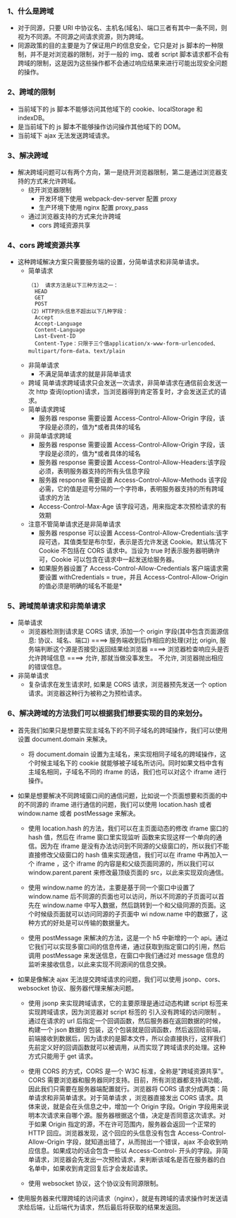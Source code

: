 ### 1、什么是跨域

- 对于同源，只要 URI 中协议名、主机名(域名)、端口三者有其中一条不同，则视为不同源。不同源之间请求资源，则为跨域。
- 同源政策的目的主要是为了保证用户的信息安全，它只是对 js 脚本的一种限制，并不是对浏览器的限制，对于一般的 img、或者 script 脚本请求都不会有跨域的限制，这是因为这些操作都不会通过响应结果来进行可能出现安全问题的操作。

### 2、跨域的限制

- 当前域下的 js 脚本不能够访问其他域下的 cookie、localStorage 和 indexDB。
- 是当前域下的 js 脚本不能够操作访问操作其他域下的 DOM。
- 当前域下 ajax 无法发送跨域请求。

### 3、解决跨域

- 解决跨域问题可以有两个方向，第一是绕开浏览器限制，第二是通过浏览器支持的方式来允许跨域。
  - 绕开浏览器限制
    - 开发环境下使用 webpack-dev-server 配置 proxy
    - 生产环境下使用 nginx 配置 proxy_pass
  - 通过浏览器支持的方式来允许跨域
    - cors 跨域资源共享

### 4、cors 跨域资源共享

- 这种跨域解决方案只需要服务端的设置，分简单请求和非简单请求。
  - 简单请求
    ```
    （1） 请求方法是以下三种方法之一：
      HEAD
      GET
      POST
    （2）HTTP的头信息不超出以下几种字段：
      Accept
      Accept-Language
      Content-Language
      Last-Event-ID
      Content-Type：只限于三个值application/x-www-form-urlencoded、multipart/form-data、text/plain
    ```
  - 非简单请求
    - 不满足简单请求的就是非简单请求
  - 跨域
    简单请求跨域请求只会发送一次请求，非简单请求在通信前会发送一次 http 查询(option)请求，当浏览器得到肯定答复时，才会发送正式的请求。
  - 简单请求跨域
    - 服务器 response 需要设置 Access-Control-Allow-Origin 字段，该字段是必须的，值为\*或者具体的域名
  - 非简单请求跨域
    - 服务器 response 需要设置 Access-Control-Allow-Origin 字段，该字段是必须的，值为\*或者具体的域名
    - 服务器 response 需要设置 Access-Control-Allow-Headers:该字段必须，表明服务器支持的所有头信息字段
    - 服务器 response 需要设置 Access-Control-Allow-Methods 该字段必需，它的值是逗号分隔的一个字符串，表明服务器支持的所有跨域请求的方法
    - Access-Control-Max-Age 该字段可选，用来指定本次预检请求的有效期
  - 注意不管简单请求还是非简单请求
    - 服务器 response 可以设置 Access-Control-Allow-Credentials:该字段可选，其值类型是布尔型，表示是否允许发送 Cookie。默认情况下 Cookie 不包括在 CORS 请求中。当设为 true 时表示服务器明确许可，Cookie 可以包含在请求中一起发送给服务器。
    - 如果服务器设置了 Access-Control-Allow-Credentials 客户端请求需要设置 withCredentials = true，并且 Access-Control-Allow-Origin 的值必须是明确的域名不能是\*

### 5、跨域简单请求和非简单请求

- 简单请求
  - 浏览器检测到请求是 CORS 请求, 添加一个 origin 字段(其中包含页面源信息: 协议、域名、端口) ====> 服务端收到后作相应的处理(对比 origin, 服务端判断这个源是否接受)返回结果给浏览器 ====> 浏览器检查响应头是否允许跨域信息 ====> 允许, 那就当做没事发生。 不允许, 浏览器抛出相应的错误信息。
- 非简单请求
  - 复杂请求在发生请求时, 如果是 CORS 请求，浏览器预先发送一个 option 请求。浏览器这种行为被称之为预检请求。

### 6、解决跨域的方法我们可以根据我们想要实现的目的来划分。

- 首先我们如果只是想要实现主域名下的不同子域名的跨域操作，我们可以使用设置 document.domain 来解决。

  - 将 document.domain 设置为主域名，来实现相同子域名的跨域操作，这个时候主域名下的 cookie 就能够被子域名所访问。同时如果文档中含有主域名相同，子域名不同的 iframe 的话，我们也可以对这个 iframe 进行操作。

- 如果是想要解决不同跨域窗口间的通信问题，比如说一个页面想要和页面的中的不同源的 iframe 进行通信的问题，我们可以使用 location.hash 或者 window.name 或者 postMessage 来解决。

  - 使用 location.hash 的方法，我们可以在主页面动态的修改 iframe 窗口的 hash 值，然后在 iframe 窗口里实现监听
    函数来实现这样一个单向的通信。因为在 iframe 是没有办法访问到不同源的父级窗口的，所以我们不能直接修改父级窗口的 hash 值来实现通信，我们可以在 iframe 中再加入一个 iframe ，这个 iframe 的内容是和父级页面同源的，所以我们可以 window.parent.parent 来修改最顶级页面的 src，以此来实现双向通信。

  - 使用 window.name 的方法，主要是基于同一个窗口中设置了 window.name 后不同源的页面也可以访问，所以不同源的子页面可以首先在 window.name 中写入数据，然后跳转到一个和父级同源的页面。这个时候级页面就可以访问同源的子页面中 wi
    ndow.name 中的数据了，这种方式的好处是可以传输的数据量大。

  - 使用 postMessage 来解决的方法，这是一个 h5 中新增的一个 api。通过它我们可以实现多窗口间的信息传递，通过获取到指定窗口的引用，然后调用 postMessage 来发送信息，在窗口中我们通过对 message 信息的监听来接收信息，以此来实现不同源间的信息交换。

- 如果是像解决 ajax 无法提交跨域请求的问题，我们可以使用 jsonp、cors、websocket 协议、服务器代理来解决问题。

  - 使用 jsonp 来实现跨域请求，它的主要原理是通过动态构建 script 标签来实现跨域请求，因为浏览器对 script 标签的
    引入没有跨域的访问限制 。通过在请求的 url 后指定一个回调函数，然后服务器在返回数据的时候，构建一个 json 数据的
    包装，这个包装就是回调函数，然后返回给前端，前端接收到数据后，因为请求的是脚本文件，所以会直接执行，这样我们先前定义好的回调函数就可以被调用，从而实现了跨域请求的处理。这种方式只能用于 get 请求。

  - 使用 CORS 的方式，CORS 是一个 W3C 标准，全称是"跨域资源共享"。CORS 需要浏览器和服务器同时支持。目前，所有浏览器都支持该功能，因此我们只需要在服务器端配置就行。浏览器将 CORS 请求分成两类：简单请求和非简单请求。对于简单请求
    ，浏览器直接发出 CORS 请求。具体来说，就是会在头信息之中，增加一个 Origin 字段。Origin 字段用来说明本次请求来自哪个源。服务器根据这个值，决定是否同意这次请求。对于如果 Origin 指定的源，不在许可范围内，服务器会返回一个正常的 HTTP 回应。浏览器发现，这个回应的头信息没有包含 Access-Control-Allow-Origin 字段，就知道出错了，从而抛出一个错误，ajax 不会收到响应信息。如果成功的话会包含一些以 Access-Control- 开头的字段。非简单请求，浏览器会先发出一次预检请求，来判断该域名是否在服务器的白名单中，如果收到肯定回复后才会发起请求。

  - 使用 websocket 协议，这个协议没有同源限制。

- 使用服务器来代理跨域的访问请求（nginx），就是有跨域的请求操作时发送请求给后端，让后端代为请求，然后最后将获取的结果发返回。
